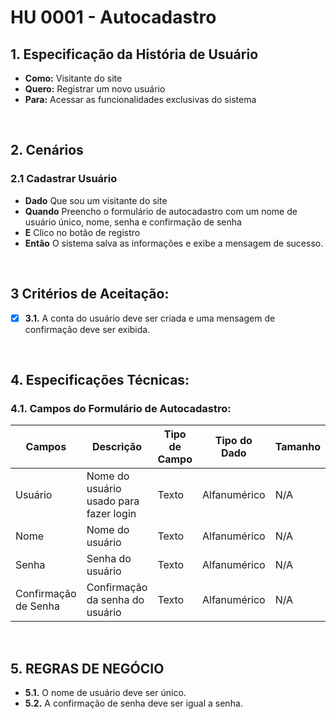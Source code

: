 # HU 0001 - Autocadastro

## 1. Especificação da História de Usuário

- **Como:** Visitante do site
- **Quero:** Registrar um novo usuário
- **Para:** Acessar as funcionalidades exclusivas do sistema

<br>

## 2. Cenários

### **2.1 Cadastrar Usuário**

- **Dado** Que sou um visitante do site
- **Quando** Preencho o formulário de autocadastro com um nome de usuário único, nome, senha e confirmação de senha
- **E** Clico no botão de registro
- **Então** O sistema salva as informações e exibe a mensagem de sucesso.

<br>

## 3 Critérios de Aceitação:

- [x] **3.1.** A conta do usuário deve ser criada e uma mensagem de confirmação deve ser exibida.

<br>

## 4. Especificações Técnicas:

### 4.1. Campos do Formulário de Autocadastro:

| Campos               | Descrição                              | Tipo de Campo | Tipo do Dado | Tamanho | Máscara | Editável | Obrigatório | Regras |
| -------------------- | -------------------------------------- | ------------- | ------------ | ------- | ------- | -------- | ----------- | ------ |
| Usuário              | Nome do usuário usado para fazer login | Texto         | Alfanumérico | N/A     | N/A     | S        | S           | N/A    |
| Nome                 | Nome do usuário                        | Texto         | Alfanumérico | N/A     | N/A     | S        | S           | N/A    |
| Senha                | Senha do usuário                       | Texto         | Alfanumérico | N/A     | Senha   | S        | S           | N/A    |
| Confirmação de Senha | Confirmação da senha do usuário        | Texto         | Alfanumérico | N/A     | Senha   | S        | S           | N/A    |

<br>

## 5. REGRAS DE NEGÓCIO

- **5.1.** O nome de usuário deve ser único.
- **5.2.** A confirmação de senha deve ser igual a senha.
